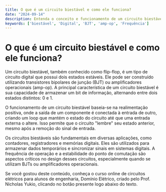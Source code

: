 ```yaml
---
title: O que é um circuito biestável e como ele funciona?
date: "2024-09-14"
description: Entenda o conceito e funcionamento de um circuito biestável no contexto de circuitos analógicos.
keywords: ['biestável', 'Digital', 'BJT', 'amp-op', 'Frequência']
---
```


# O que é um circuito biestável e como ele funciona?

Um circuito biestável, também conhecido como flip-flop, é um tipo de circuito digital que possui dois estados estáveis. Ele pode ser construído utilizando transistores bipolares de junção (BJT) ou amplificadores operacionais (amp-op). A principal característica de um circuito biestável é sua capacidade de armazenar um bit de informação, alternando entre dois estados distintos: 0 e 1.

O funcionamento de um circuito biestável baseia-se na realimentação positiva, onde a saída de um componente é conectada à entrada de outro, criando um loop que mantém o estado do circuito até que uma entrada externa o altere. Isso permite que o circuito "lembre" seu estado anterior, mesmo após a remoção do sinal de entrada.

Os circuitos biestáveis são fundamentais em diversas aplicações, como contadores, registradores e memórias digitais. Eles são utilizados para armazenar dados temporários e sincronizar sinais em sistemas digitais. A frequência de operação e a estabilidade do ponto de comutação são aspectos críticos no design desses circuitos, especialmente quando se utilizam BJTs ou amplificadores operacionais.

Se você gostou deste conteúdo, conheça o curso online de circuitos elétricos para alunos de engenharia, Domínio Elétrico, criado pelo Prof. Nicholas Yukio, clicando no botão presente logo abaixo do texto.